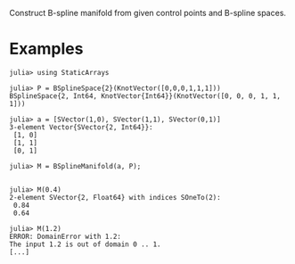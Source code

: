 Construct B-spline manifold from given control points and B-spline spaces.

# Examples

```jldoctest
julia> using StaticArrays

julia> P = BSplineSpace{2}(KnotVector([0,0,0,1,1,1]))
BSplineSpace{2, Int64, KnotVector{Int64}}(KnotVector([0, 0, 0, 1, 1, 1]))

julia> a = [SVector(1,0), SVector(1,1), SVector(0,1)]
3-element Vector{SVector{2, Int64}}:
 [1, 0]
 [1, 1]
 [0, 1]

julia> M = BSplineManifold(a, P);


julia> M(0.4)
2-element SVector{2, Float64} with indices SOneTo(2):
 0.84
 0.64

julia> M(1.2)
ERROR: DomainError with 1.2:
The input 1.2 is out of domain 0 .. 1.
[...]
```
